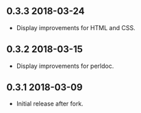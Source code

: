 ## 0.3.3 2018-03-24
* Display improvements for HTML and CSS.

## 0.3.2 2018-03-15
* Display improvements for perldoc.

## 0.3.1 2018-03-09
* Initial release after fork.
